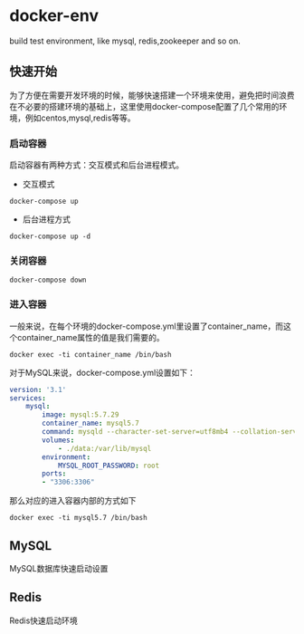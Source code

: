 # docker-env

build test environment, like mysql, redis,zookeeper and so on.

## 快速开始

为了方便在需要开发环境的时候，能够快速搭建一个环境来使用，避免把时间浪费在不必要的搭建环境的基础上，这里使用docker-compose配置了几个常用的环境，例如centos,mysql,redis等等。

### 启动容器

启动容器有两种方式：交互模式和后台进程模式。

- 交互模式

```shell
docker-compose up
```

- 后台进程方式

```shell
docker-compose up -d
```

### 关闭容器

```shell
docker-compose down
```

### 进入容器

一般来说，在每个环境的docker-compose.yml里设置了container_name，而这个container_name属性的值是我们需要的。

```shell
docker exec -ti container_name /bin/bash
```

对于MySQL来说，docker-compose.yml设置如下：

```yml
version: '3.1'
services:
    mysql:
        image: mysql:5.7.29
        container_name: mysql5.7
        command: mysqld --character-set-server=utf8mb4 --collation-server=utf8mb4_unicode_ci --init-connect='SET NAMES utf8mb4;' --innodb-flush-log-at-trx-commit=0
        volumes:
            - ./data:/var/lib/mysql
        environment:
            MYSQL_ROOT_PASSWORD: root
        ports:
        - "3306:3306"
```

那么对应的进入容器内部的方式如下

```shell
docker exec -ti mysql5.7 /bin/bash
```

## MySQL

MySQL数据库快速启动设置

## Redis

Redis快速启动环境
